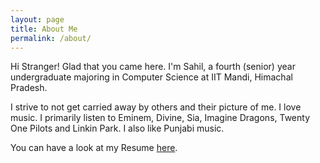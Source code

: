 ```yaml
---
layout: page
title: About Me
permalink: /about/
---
```

Hi Stranger! Glad that you came here.
I'm Sahil, a fourth (senior) year undergraduate majoring in Computer Science at IIT Mandi, Himachal Pradesh.

I strive to not get carried away by others and their picture of me. I love music. I primarily listen to Eminem, Divine, Sia, Imagine Dragons, Twenty One Pilots and Linkin Park. I also like Punjabi music.

You can have a look at my Resume [here](https://me-ydv-5.github.io/B15130_SahilYadav_CSE.pdf).